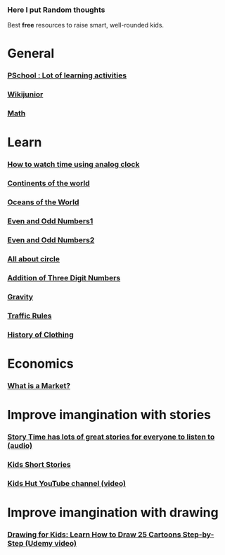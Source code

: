 ### Here I put Random thoughts

Best **free** resources to raise smart, well-rounded kids.

# General
### [PSchool : Lot of learning activities](https://pschool.in/)
### [Wikijunior](https://en.wikibooks.org/wiki/Wikijunior)
### [Math](https://mathigon.org/)

# Learn 
### [How to watch time using analog clock ](https://www.youtube.com/watch?v=bZY8WNMRcQ8 )
### [Continents of the world](https://www.youtube.com/watch?v=YrT5jcnu8NA)
### [Oceans of the World](https://www.youtube.com/watch?v=q-up6zuCQQg)
### [Even and Odd Numbers1](https://www.youtube.com/watch?v=3iQqmmG8wQQ)
### [Even and Odd Numbers2](https://www.youtube.com/watch?v=6y2gMTK83Ro)
### [All about circle](https://www.youtube.com/watch?v=CTDtiXHorgc)
### [Addition of Three Digit Numbers](https://www.youtube.com/watch?v=VzdEhL44MRQ)
### [Gravity](https://www.youtube.com/watch?v=3CoCsDrBsYs)
### [Traffic Rules](https://youtu.be/9rPEfQP1Ofs)
### [History of Clothing](https://youtu.be/zaW0si0WuUQ)

# Economics
### [What is a Market?](https://www.youtube.com/watch?v=k2T-bcobz_8)

# Improve imangination with stories
### [Story Time has lots of great stories for everyone to listen to (audio)](https://bedtime.fm/storytime)
### [Kids Short Stories](https://kidsshortstories.com/)
### [Kids Hut YouTube channel (video)](https://www.youtube.com/user/kidshut/)

# Improve imangination with drawing
### [Drawing for Kids: Learn How to Draw 25 Cartoons Step-by-Step (Udemy video)](https://www.udemy.com/course/drawing-for-kids-learn-how-to-draw-cartoons-step-by-step/)


